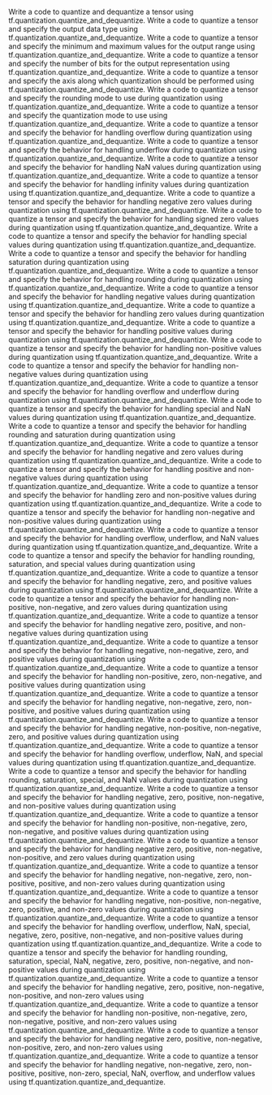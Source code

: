 Write a code to quantize and dequantize a tensor using tf.quantization.quantize_and_dequantize.
Write a code to quantize a tensor and specify the output data type using tf.quantization.quantize_and_dequantize.
Write a code to quantize a tensor and specify the minimum and maximum values for the output range using tf.quantization.quantize_and_dequantize.
Write a code to quantize a tensor and specify the number of bits for the output representation using tf.quantization.quantize_and_dequantize.
Write a code to quantize a tensor and specify the axis along which quantization should be performed using tf.quantization.quantize_and_dequantize.
Write a code to quantize a tensor and specify the rounding mode to use during quantization using tf.quantization.quantize_and_dequantize.
Write a code to quantize a tensor and specify the quantization mode to use using tf.quantization.quantize_and_dequantize.
Write a code to quantize a tensor and specify the behavior for handling overflow during quantization using tf.quantization.quantize_and_dequantize.
Write a code to quantize a tensor and specify the behavior for handling underflow during quantization using tf.quantization.quantize_and_dequantize.
Write a code to quantize a tensor and specify the behavior for handling NaN values during quantization using tf.quantization.quantize_and_dequantize.
Write a code to quantize a tensor and specify the behavior for handling infinity values during quantization using tf.quantization.quantize_and_dequantize.
Write a code to quantize a tensor and specify the behavior for handling negative zero values during quantization using tf.quantization.quantize_and_dequantize.
Write a code to quantize a tensor and specify the behavior for handling signed zero values during quantization using tf.quantization.quantize_and_dequantize.
Write a code to quantize a tensor and specify the behavior for handling special values during quantization using tf.quantization.quantize_and_dequantize.
Write a code to quantize a tensor and specify the behavior for handling saturation during quantization using tf.quantization.quantize_and_dequantize.
Write a code to quantize a tensor and specify the behavior for handling rounding during quantization using tf.quantization.quantize_and_dequantize.
Write a code to quantize a tensor and specify the behavior for handling negative values during quantization using tf.quantization.quantize_and_dequantize.
Write a code to quantize a tensor and specify the behavior for handling zero values during quantization using tf.quantization.quantize_and_dequantize.
Write a code to quantize a tensor and specify the behavior for handling positive values during quantization using tf.quantization.quantize_and_dequantize.
Write a code to quantize a tensor and specify the behavior for handling non-positive values during quantization using tf.quantization.quantize_and_dequantize.
Write a code to quantize a tensor and specify the behavior for handling non-negative values during quantization using tf.quantization.quantize_and_dequantize.
Write a code to quantize a tensor and specify the behavior for handling overflow and underflow during quantization using tf.quantization.quantize_and_dequantize.
Write a code to quantize a tensor and specify the behavior for handling special and NaN values during quantization using tf.quantization.quantize_and_dequantize.
Write a code to quantize a tensor and specify the behavior for handling rounding and saturation during quantization using tf.quantization.quantize_and_dequantize.
Write a code to quantize a tensor and specify the behavior for handling negative and zero values during quantization using tf.quantization.quantize_and_dequantize.
Write a code to quantize a tensor and specify the behavior for handling positive and non-negative values during quantization using tf.quantization.quantize_and_dequantize.
Write a code to quantize a tensor and specify the behavior for handling zero and non-positive values during quantization using tf.quantization.quantize_and_dequantize.
Write a code to quantize a tensor and specify the behavior for handling non-negative and non-positive values during quantization using tf.quantization.quantize_and_dequantize.
Write a code to quantize a tensor and specify the behavior for handling overflow, underflow, and NaN values during quantization using tf.quantization.quantize_and_dequantize.
Write a code to quantize a tensor and specify the behavior for handling rounding, saturation, and special values during quantization using tf.quantization.quantize_and_dequantize.
Write a code to quantize a tensor and specify the behavior for handling negative, zero, and positive values during quantization using tf.quantization.quantize_and_dequantize.
Write a code to quantize a tensor and specify the behavior for handling non-positive, non-negative, and zero values during quantization using tf.quantization.quantize_and_dequantize.
Write a code to quantize a tensor and specify the behavior for handling negative zero, positive, and non-negative values during quantization using tf.quantization.quantize_and_dequantize.
Write a code to quantize a tensor and specify the behavior for handling negative, non-negative, zero, and positive values during quantization using tf.quantization.quantize_and_dequantize.
Write a code to quantize a tensor and specify the behavior for handling non-positive, zero, non-negative, and positive values during quantization using tf.quantization.quantize_and_dequantize.
Write a code to quantize a tensor and specify the behavior for handling negative, non-negative, zero, non-positive, and positive values during quantization using tf.quantization.quantize_and_dequantize.
Write a code to quantize a tensor and specify the behavior for handling negative, non-positive, non-negative, zero, and positive values during quantization using tf.quantization.quantize_and_dequantize.
Write a code to quantize a tensor and specify the behavior for handling overflow, underflow, NaN, and special values during quantization using tf.quantization.quantize_and_dequantize.
Write a code to quantize a tensor and specify the behavior for handling rounding, saturation, special, and NaN values during quantization using tf.quantization.quantize_and_dequantize.
Write a code to quantize a tensor and specify the behavior for handling negative, zero, positive, non-negative, and non-positive values during quantization using tf.quantization.quantize_and_dequantize.
Write a code to quantize a tensor and specify the behavior for handling non-positive, non-negative, zero, non-negative, and positive values during quantization using tf.quantization.quantize_and_dequantize.
Write a code to quantize a tensor and specify the behavior for handling negative zero, positive, non-negative, non-positive, and zero values during quantization using tf.quantization.quantize_and_dequantize.
Write a code to quantize a tensor and specify the behavior for handling negative, non-negative, zero, non-positive, positive, and non-zero values during quantization using tf.quantization.quantize_and_dequantize.
Write a code to quantize a tensor and specify the behavior for handling negative, non-positive, non-negative, zero, positive, and non-zero values during quantization using tf.quantization.quantize_and_dequantize.
Write a code to quantize a tensor and specify the behavior for handling overflow, underflow, NaN, special, negative, zero, positive, non-negative, and non-positive values during quantization using tf.quantization.quantize_and_dequantize.
Write a code to quantize a tensor and specify the behavior for handling rounding, saturation, special, NaN, negative, zero, positive, non-negative, and non-positive values during quantization using tf.quantization.quantize_and_dequantize.
Write a code to quantize a tensor and specify the behavior for handling negative, zero, positive, non-negative, non-positive, and non-zero values using tf.quantization.quantize_and_dequantize.
Write a code to quantize a tensor and specify the behavior for handling non-positive, non-negative, zero, non-negative, positive, and non-zero values using tf.quantization.quantize_and_dequantize.
Write a code to quantize a tensor and specify the behavior for handling negative zero, positive, non-negative, non-positive, zero, and non-zero values using tf.quantization.quantize_and_dequantize.
Write a code to quantize a tensor and specify the behavior for handling negative, non-negative, zero, non-positive, positive, non-zero, special, NaN, overflow, and underflow values using tf.quantization.quantize_and_dequantize.